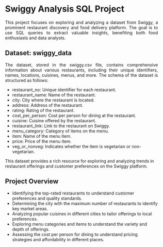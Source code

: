 # Swiggy Analysis SQL Project

<p align="justify">This project focuses on exploring and analyzing a dataset from Swiggy, a prominent restaurant discovery and food delivery platform. The goal is to use SQL queries to extract valuable insights, benefiting both food enthusiasts and data analysts.</p>

## Dataset: swiggy_data

<p align="justify">The dataset, stored in the swiggy.csv file, contains comprehensive information about various restaurants, including their unique identifiers, names, locations, cuisines, menus, and more. The schema of the dataset is structured as follows:</p>

- restaurant_no: Unique identifier for each restaurant.<br>
- restaurant_name: Name of the restaurant.<br>
- city: City where the restaurant is located.<br>
- address: Address of the restaurant.<br>
- rating: Rating of the restaurant.<br>
- cost_per_person: Cost per person for dining at the restaurant.<br>
- cuisine: Cuisine offered by the restaurant.<br>
- restaurant_link: Link to the restaurant on Swiggy.
- menu_category: Category of items on the menu.<br>
- item: Name of the menu item.<br>
- price: Price of the menu item.
- veg_or_nonveg: Indicates whether the item is vegetarian or non-vegetarian.<br>

This dataset provides a rich resource for exploring and analyzing trends in restaurant offerings and customer preferences on the Swiggy platform.

## Project Overview
- Identifying the top-rated restaurants to understand customer preferences and quality standards.
- Determining the city with the maximum number of restaurants to identify key market areas.
- Analyzing popular cuisines in different cities to tailor offerings to local preferences.
- Exploring menu categories and items to understand the variety and depth of offerings.
- Assessing the cost per person for dining to understand pricing strategies and affordability in different places.
